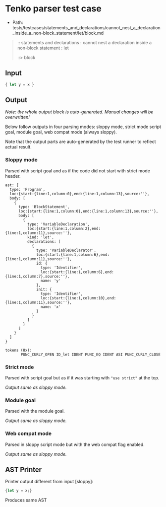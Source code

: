 # Tenko parser test case

- Path: tests/testcases/statements_and_declarations/cannot_nest_a_declaration_inside_a_non-block_statement/let/block.md

> :: statements and declarations : cannot nest a declaration inside a non-block statement : let
>
> ::> block

## Input

`````js
{ let y = x }
`````

## Output

_Note: the whole output block is auto-generated. Manual changes will be overwritten!_

Below follow outputs in four parsing modes: sloppy mode, strict mode script goal, module goal, web compat mode (always sloppy).

Note that the output parts are auto-generated by the test runner to reflect actual result.

### Sloppy mode

Parsed with script goal and as if the code did not start with strict mode header.

`````
ast: {
  type: 'Program',
  loc:{start:{line:1,column:0},end:{line:1,column:13},source:''},
  body: [
    {
      type: 'BlockStatement',
      loc:{start:{line:1,column:0},end:{line:1,column:13},source:''},
      body: [
        {
          type: 'VariableDeclaration',
          loc:{start:{line:1,column:2},end:{line:1,column:11},source:''},
          kind: 'let',
          declarations: [
            {
              type: 'VariableDeclarator',
              loc:{start:{line:1,column:6},end:{line:1,column:11},source:''},
              id: {
                type: 'Identifier',
                loc:{start:{line:1,column:6},end:{line:1,column:7},source:''},
                name: 'y'
              },
              init: {
                type: 'Identifier',
                loc:{start:{line:1,column:10},end:{line:1,column:11},source:''},
                name: 'x'
              }
            }
          ]
        }
      ]
    }
  ]
}

tokens (8x):
       PUNC_CURLY_OPEN ID_let IDENT PUNC_EQ IDENT ASI PUNC_CURLY_CLOSE
`````

### Strict mode

Parsed with script goal but as if it was starting with `"use strict"` at the top.

_Output same as sloppy mode._

### Module goal

Parsed with the module goal.

_Output same as sloppy mode._

### Web compat mode

Parsed in sloppy script mode but with the web compat flag enabled.

_Output same as sloppy mode._

## AST Printer

Printer output different from input [sloppy]:

````js
{let y = x;}
````

Produces same AST
